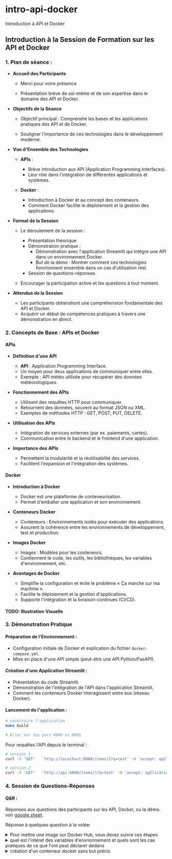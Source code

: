 # intro-api-docker
Introduction à API et Docker

## Introduction à la Session de Formation sur les API et Docker

### 1. Plan de séance :

- **Accueil des Participants**

  - Merci pour votre présence

  - Présentation brève de soi-même et de son expertise dans le domaine des API et Docker.

- **Objectifs de la Séance**
  - Objectif principal : Comprendre les bases et les applications pratiques des API et de Docker.

  - Souligner l'importance de ces technologies dans le développement moderne.

- **Vue d'Ensemble des Technologies**
  - **APIs** :
    - Brève introduction aux API (Application Programming Interfaces).
    - Leur rôle dans l'intégration de différentes applications et systèmes.

  - **Docker** :
    - Introduction à Docker et au concept des conteneurs.
    - Comment Docker facilite le déploiement et la gestion des applications.

- **Format de la Session**
  - Le déroulement de la session : 
    * Présentation théorique
    * Démonstration pratique : 
        * Démonstration avec l'application Streamlit qui intègre une API dans un environnement Docker.
        * But de la démo : Montrer comment ces technologies fonctionnent ensemble dans un cas d'utilisation réel.
    * Session de questions-réponses.

  - Encourager la participation active et les questions à tout moment.

- **Attendus de la Session**
  - Les participants obtiendront une compréhension fondamentale des API et Docker.
  - Acquérir un début de compétences pratiques à travers une démonstration en direct.

### 2. Concepts de Base : APIs et Docker

#### APIs

- **Définition d'une API**
  - **API** : Application Programming Interface.
  - Un moyen pour deux applications de communiquer entre elles.
  - Exemple : API météo utilisée pour récupérer des données météorologiques.

- **Fonctionnement des APIs**
  - Utilisent des requêtes HTTP pour communiquer.
  - Retournent des données, souvent au format JSON ou XML.
  - Exemples de méthodes HTTP : GET, POST, PUT, DELETE.

- **Utilisation des APIs**
  - Intégration de services externes (par ex. paiements, cartes).
  - Communication entre le backend et le frontend d'une application.

- **Importance des APIs**
  - Permettent la modularité et la réutilisabilité des services.
  - Facilitent l'expansion et l'intégration des systèmes.

#### Docker

- **Introduction à Docker**
  - Docker est une plateforme de conteneurisation.
  - Permet d'emballer une application et son environnement.

- **Conteneurs Docker**
  - Conteneurs : Environnements isolés pour exécuter des applications.
  - Assurent la cohérence entre les environnements de développement, test et production.

- **Images Docker**
  - Images : Modèles pour les conteneurs.
  - Contiennent le code, les outils, les bibliothèques, les variables d'environnement, etc.

- **Avantages de Docker**
  - Simplifie la configuration et évite le problème « Ça marche sur ma machine ».
  - Facilite le déploiement et la gestion d'applications.
  - Supporte l'intégration et la livraison continues (CI/CD).

#### TODO: Illustration Visuelle


  
### 3. Démonstration Pratique

#### **Préparation de l'Environnement** : 
  - Configuration initiale de Docker et explication du fichier `docker-compose.yml`.
  - Mise en place d'une API simple (peut-être une API Python/FasAPI).
  
#### **Création d'une Application Streamlit** :
  - Présentation du code Streamlit.
  - Démonstration de l'intégration de l'API dans l'application Streamlit.
  - Comment les conteneurs Docker interagissent entre eux (réseau Docker).

#### Lancement de l'application :

```sh
# construire l'application
make build

# Aller sur les port 8000 et 8005
```

Pour requêtes l'API depuis le terminal :

```sh
# version 1
curl -X 'GET'   'http://localhost:8000/items/1?q=test' -H 'accept: ap2lication/json'

# version 2
curl -X 'GET'   'http://api:8000/items/1?q=test' -H 'accept: ap2lication/json'
```

### 4. Session de Questions-Réponses

#### **Q&R** : 

Réponses aux questions des participants sur les API, Docker, ou la démo. voir [google sheet](https://docs.google.com/spreadsheets/d/1qnE3BUOVf9qzH0fW9PzWP3ZfMzhjk9vEGkTgG87B6JE/edit#gid=0).

Réponse à quelques question à la volée:

<details>
  <summary>Pour mettre une image sur Docker Hub, vous devez suivre ces étapes</summary>
    

1. **Créer un Compte sur Docker Hub** :
   - Si vous n'avez pas déjà un compte, créez-en un sur [Docker Hub](https://hub.docker.com/).

2. **Se Connecter à Docker Hub depuis votre Terminal** :
   - Ouvrez votre terminal et connectez-vous à Docker Hub en utilisant la commande :

     ```sh
     docker login
     ```
   - Entrez votre nom d'utilisateur et mot de passe de Docker Hub.

3. **Construire votre Image Docker** :
   - Assurez-vous que vous avez un `Dockerfile` pour votre application.
   - Construisez l'image avec la commande :

     ```sh
     docker build -t yourusername/imagename:tag .
     ```
   - Ici, `yourusername` est votre nom d'utilisateur sur Docker Hub, `imagename` est le nom que vous souhaitez donner à votre image, et `tag` est une étiquette pour votre image, comme `latest` ou `v1.0`.

4. **Envoyer (Push) l'Image sur Docker Hub** :
   - Utilisez la commande suivante pour envoyer l'image à Docker Hub :
     ```sh
     docker push yourusername/imagename:tag
     ```

5. **Vérifier sur Docker Hub** :
   - Une fois l'envoi terminé, connectez-vous à Docker Hub et vérifiez que votre image est bien présente dans vos dépôts (repositories).

#### A noter :
- Assurez-vous que toutes les informations sensibles ou privées sont supprimées de l'image avant de l'envoyer sur Docker Hub.
- Si votre image est destinée à un usage public, pensez à ajouter une description appropriée sur Docker Hub pour expliquer aux autres utilisateurs comment l'utiliser.
</details>

<details>
  <summary>quel est l'intéret des variables d'envrionnement et quels sont les cas pratiques de ce que l'ont peut déclarer dedans</summary>


Les variables d'environnement sont un outil puissant qui peut être utilisé pour améliorer la flexibilité, la sécurité et la maintenabilité des applications.

Les variables d'environnement sont des **variables globales** qui sont définies et accessibles à tous les processus du système d'exploitation. Elles sont utilisées pour stocker des informations de configuration, telles que les chemins d'accès aux fichiers, les identifiants de connexion, les clés API, etc.

L'intérêt des variables d'environnement est multiple :

* **Elles permettent de séparer la configuration de l'application de son code.** Cela facilite le développement et le déploiement de l'application, car les informations de configuration peuvent être modifiées sans avoir à modifier le code.
* **Elles permettent de sécuriser les informations sensibles.** Les variables d'environnement peuvent être définies avec un accès restreint, ce qui permet de protéger les informations sensibles, telles que les mots de passe, les clés API, etc.

Voici quelques exemples de ce que l'on peut déclarer dans des variables d'environnement :

* **Les chemins d'accès aux fichiers** : par exemple, le chemin d'accès au fichier de configuration de l'application, ou le chemin d'accès au dossier de stockage des données.
* **Les identifiants de connexion** : par exemple, l'identifiant et le mot de passe d'un utilisateur pour accéder à une base de données, ou l'identifiant et le secret d'un compte API.
* **Les variables d'environnement spécifiques à une application** : par exemple, le nombre d'instances de l'application à lancer, ou le niveau de journalisation de l'application.
</details>

<details>
  <summary>création d'un conteneur docker sans but précis </summary>
Il est possible de faire en sorte qu'un conteneur Docker ne fasse aucune action à l'ouverture en terminant le Dockerfile sur une commande bash vide. Par exemple, le Dockerfile suivant crée un conteneur qui ne fait rien :

```Dockerfile
FROM alpine

CMD bash
```

Ce conteneur démarrera un shell bash, qui attendra des instructions de l'utilisateur. Pour envoyer une commande à ce conteneur, il suffit d'utiliser la commande `docker exec` :

```sh
docker exec -it <nom_du_conteneur> <commande>
```

Par exemple, pour exécuter la commande `ls` dans le conteneur, on utiliserait la commande suivante :

```sh
docker exec -it <nom_du_conteneur> ls
```

Il est également possible d'utiliser un script bash pour attendre une commande (uniquement utile pour les scénarios de débogage, de test ou pour interaction manuelle). Par exemple, le script bash suivant attend une commande de l'utilisateur :

```sh
#!/bin/bash

while true; do
  echo "Attente d'une commande..."
  read commande
  echo "Commande reçue : $commande"
  eval "$commande"
done
```

Ce script peut être utilisé en fin du fichier Dockerfile sur la commande suivante :

```Dockerfile
CMD bash <chemin_vers_le_script>
```

Par exemple, pour utiliser ce script, on utiliserait le Dockerfile suivant :

```Dockerfile
FROM alpine

CMD bash /app/wait-for-command.sh
```

Ce conteneur démarrera un shell bash qui exécutera le script `wait-for-command.sh`. Le script attendra une commande de l'utilisateur, puis l'exécutera.

Pour tester, lancer la commande suivante :

```sh
# lancer le conteneur
make empty
```
</details>
